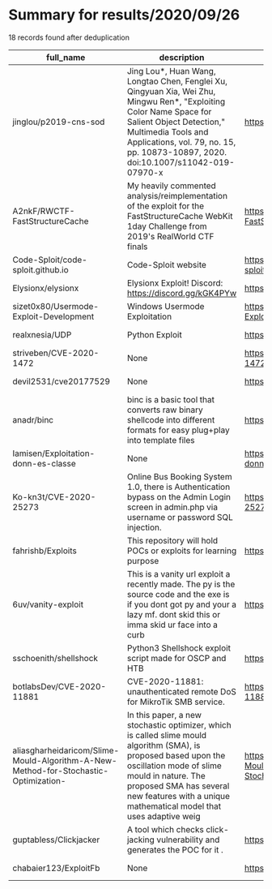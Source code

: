 
# Summary for results/2020/09/26
    
18 records found after deduplication

| full_name | description | html_url | matched_list | matched_count | pushed_at | size | stargazers_count | language | forks_count |
|-------------------------------------------------------------------------------------|------------------------------------------------------------------------------------------------------------------------------------------------------------------------------------------------------------------------------------------------------------------|--------------------------------------------------------------------------------------------------------|-----------------------|-----------------|---------------------------|--------|--------------------|------------|---------------|
| jinglou/p2019-cns-sod | Jing Lou*, Huan Wang, Longtao Chen, Fenglei Xu, Qingyuan Xia, Wei Zhu, Mingwu Ren*, "Exploiting Color Name Space for Salient Object Detection," Multimedia Tools and Applications, vol. 79, no. 15, pp. 10873-10897, 2020. doi:10.1007/s11042-019-07970-x | https://github.com/jinglou/p2019-cns-sod | ['exploit'] | 1 | 2020-09-26 04:12:53+00:00 | 296642 | 1 | MATLAB | 0 |
| A2nkF/RWCTF-FastStructureCache | My heavily commented analysis/reimplementation of the exploit for the FastStructureCache WebKit 1day Challenge from 2019's RealWorld CTF finals | https://github.com/A2nkF/RWCTF-FastStructureCache | ['exploit'] | 1 | 2020-09-26 15:58:16+00:00 | 4049 | 3 | JavaScript | 0 |
| Code-Sploit/code-sploit.github.io | Code-Sploit website | https://github.com/Code-Sploit/code-sploit.github.io | ['sploit'] | 1 | 2020-09-26 16:52:39+00:00 | 4 | 0 | HTML | 0 |
| Elysionx/elysionx | Elysionx Exploit! Discord: https://discord.gg/kGK4PYw | https://github.com/Elysionx/elysionx | ['exploit'] | 1 | 2020-09-26 12:46:35+00:00 | 0 | 0 | | 0 |
| sizet0x80/Usermode-Exploit-Development | Windows Usermode Exploitation | https://github.com/sizet0x80/Usermode-Exploit-Development | ['exploit'] | 1 | 2020-09-26 13:57:13+00:00 | 12 | 1 | Python | 0 |
| realxnesia/UDP | Python Exploit | https://github.com/realxnesia/UDP | ['exploit'] | 1 | 2020-09-26 12:27:37+00:00 | 0 | 0 | Python | 0 |
| striveben/CVE-2020-1472 | None | https://github.com/striveben/CVE-2020-1472 | ['cve-2'] | 1 | 2020-09-26 08:44:42+00:00 | 1686 | 4 | Python | 0 |
| devil2531/cve20177529 | None | https://github.com/devil2531/cve20177529 | ['cve-2'] | 1 | 2020-09-26 07:47:49+00:00 | 2 | 0 | Python | 0 |
| anadr/binc | binc is a basic tool that converts raw binary shellcode into different formats for easy plug+play into template files | https://github.com/anadr/binc | ['shellcode'] | 1 | 2020-09-26 02:10:15+00:00 | 2 | 0 | Python | 0 |
| Iamisen/Exploitation-donn-es-classe | None | https://github.com/Iamisen/Exploitation-donn-es-classe | ['exploit'] | 1 | 2020-09-26 00:00:04+00:00 | 4 | 0 | Python | 0 |
| Ko-kn3t/CVE-2020-25273 | Online Bus Booking System 1.0, there is Authentication bypass on the Admin Login screen in admin.php via username or password SQL injection. | https://github.com/Ko-kn3t/CVE-2020-25273 | ['cve-2'] | 1 | 2020-09-26 03:43:18+00:00 | 3 | 1 | | 0 |
| fahrishb/Exploits | This repository will hold POCs or exploits for learning purpose | https://github.com/fahrishb/Exploits | ['exploit'] | 1 | 2020-09-26 13:52:07+00:00 | 627 | 0 | Python | 0 |
| 6uv/vanity-exploit | This is a vanity url exploit a recently made. The py is the source code and the exe is if you dont got py and your a lazy mf. dont skid this or imma skid ur face into a curb | https://github.com/6uv/vanity-exploit | ['exploit'] | 1 | 2020-09-26 00:12:58+00:00 | 5050 | 5 | Python | 5 |
| sschoenith/shellshock | Python3 Shellshock exploit script made for OSCP and HTB | https://github.com/sschoenith/shellshock | ['exploit'] | 1 | 2020-09-26 03:39:23+00:00 | 7 | 1 | Python | 0 |
| botlabsDev/CVE-2020-11881 | CVE-2020-11881: unauthenticated remote DoS for MikroTik SMB service. | https://github.com/botlabsDev/CVE-2020-11881 | ['cve-2'] | 1 | 2020-09-26 13:33:27+00:00 | 18 | 6 | Python | 2 |
| aliasgharheidaricom/Slime-Mould-Algorithm-A-New-Method-for-Stochastic-Optimization- | In this paper, a new stochastic optimizer, which is called slime mould algorithm (SMA), is proposed based upon the oscillation mode of slime mould in nature. The proposed SMA has several new features with a unique mathematical model that uses adaptive weig | https://github.com/aliasgharheidaricom/Slime-Mould-Algorithm-A-New-Method-for-Stochastic-Optimization- | ['exploit'] | 1 | 2020-09-26 11:37:04+00:00 | 177 | 10 | MATLAB | 5 |
| guptabless/Clickjacker | A tool which checks click-jacking vulnerability and generates the POC for it . | https://github.com/guptabless/Clickjacker | ['vulnerability poc'] | 1 | 2020-09-26 16:22:17+00:00 | 16 | 3 | Python | 0 |
| chabaier123/ExploitFb | None | https://github.com/chabaier123/ExploitFb | ['exploit'] | 1 | 2020-09-26 23:24:42+00:00 | 15 | 0 | | 0 |
